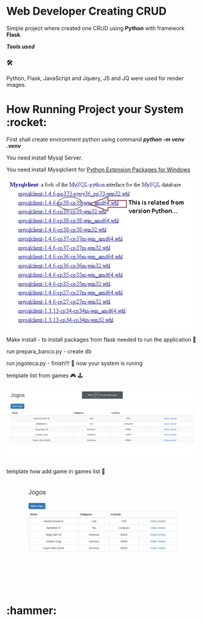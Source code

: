 

<h1>
    Web Developer Creating CRUD
</h1>

Simple project where created one CRUD using **Python** with framework **Flask**.

_**Tools used**_<h3>:hammer_and_wrench:</h3>

Python, Flask, JavaScript and Jquery, JS and JQ were used for render images.


<h1> How Running Project your System :rocket:</h1> 

First shall create environment python using command _**python -m venv .venv**_

You need install Mysql Server.

You need install Mysqlclient for [Python Extension Packages for Windows](https://www.lfd.uci.edu/~gohlke/pythonlibs/#mysqlclient)

![!image](ImagesAndGif-forProject/PythonExtension.png) 

Make install - to install packages from flask needed to run the application :construction_worker:

run prepara_banco.py - create db

run jogoteca.py - finish!!! :rocket: now your system is runing

template list from games :video_game: :joystick:

![!image](ImagesAndGif-forProject/ListGames.png)

template how add game in games list :bookmark_tabs:

![](ImagesAndGif-forProject/AddGameInList.gif)

<h1>:hammer:</h1> 



